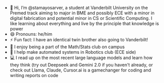 - 👋 Hi, I’m @stamayosarver, a student at Vanderbilt University on the Premed track aiming to major in BME and possibly ECE with a minor in digital fabrication and potential minor in CS or Scientific Computing. I like learning about everything and live by the principle that knowledge is power
- 😄 Pronouns: he/him
- ⚡ Fun fact: I have an identical twin brother also going to Vanderbilt!
- 📐 I enjoy being a part of the Math/Stats club on campus
- 🤖 I help make automated systems in Robotics club (ECE side)
- 💻 I read up on the most recent large language models and learn how they think (try out Deepseek and Gemini 2.0 if you haven't already, or check out Llama, Claude, Cursor.ai is a gamechanger for coding and writing reports on code
